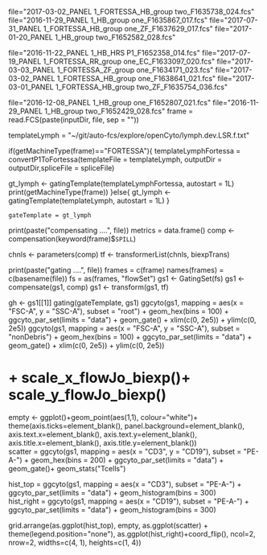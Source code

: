 file="2017-03-02_PANEL 1_FORTESSA_HB_group two_F1635738_024.fcs"
file="2016-11-29_PANEL 1_HB_group one_F1635867_017.fcs"
file="2017-07-31_PANEL 1_FORTESSA_HB_group one_ZF_F1637629_017.fcs"
file="2017-01-20_PANEL 1_HB_group two_F1652582_028.fcs"

file="2016-11-22_PANEL 1_HB_HRS P1_F1652358_014.fcs"
file="2017-07-19_PANEL 1_FORTESSA_RR_group one_EC_F1633097_020.fcs"
file="2017-03-03_PANEL 1_FORTESSA_ZF_group one_F1634171_023.fcs"
file="2017-03-02_PANEL 1_FORTESSA_HB_group one_F1638641_021.fcs"
file="2017-03-01_PANEL 1_FORTESSA_HB_group two_ZF_F1635754_036.fcs"

file="2016-12-08_PANEL 1_HB_group one_F1652807_021.fcs"
file="2016-11-29_PANEL 1_HB_group two_F1652429_028.fcs"
frame = read.FCS(paste(inputDir, file, sep = ""))

templateLymph = "~/git/auto-fcs/explore/openCyto/lymph.dev.LSR.f.txt"


if(getMachineType(frame)=="FORTESSA"){
templateLymphFortessa = convertP1ToFortessa(templateFile = templateLymph, outputDir = outputDir,spliceFile = spliceFile)

gt_lymph <-
  gatingTemplate(templateLymphFortessa, autostart = 1L)
  print(getMachineType(frame))
}else{
gt_lymph <-
    gatingTemplate(templateLymph, autostart = 1L)
}

    gateTemplate = gt_lymph
    
print(paste("compensating ....", file))
metrics = data.frame()
comp <- compensation(keyword(frame)$`SPILL`)

chnls <- parameters(comp)
tf <- transformerList(chnls, biexpTrans)

print(paste("gating ....", file))
frames = c(frame)
names(frames) = c(basename(file))
fs =  as(frames, "flowSet")
gs1 <- GatingSet(fs)
gs1 <- compensate(gs1, comp)
gs1 <- transform(gs1, tf)

gh <- gs1[[1]]
gating(gateTemplate, gs1)
ggcyto(gs1,
              mapping = aes(x = "FSC-A", y = "SSC-A"),
              subset = "root") +
    geom_hex(bins = 100) + ggcyto_par_set(limits = "data") + geom_gate()  + xlim(c(0, 2e5)) + ylim(c(0, 2e5))
 ggcyto(gs1,
              mapping = aes(x = "FSC-A", y = "SSC-A"),
              subset = "nonDebris") +
    geom_hex(bins = 100) + ggcyto_par_set(limits = "data") + geom_gate()  + xlim(c(0, 2e5)) + ylim(c(0, 2e5))
  # + scale_x_flowJo_biexp()+ scale_y_flowJo_biexp()
       
 
 
 empty <- ggplot()+geom_point(aes(1,1), colour="white")+
         theme(axis.ticks=element_blank(), 
               panel.background=element_blank(), 
               axis.text.x=element_blank(), axis.text.y=element_blank(),           
               axis.title.x=element_blank(), axis.title.y=element_blank())      
scatter =   ggcyto(gs1,
              mapping = aes(x = "CD3", y = "CD19"),
              subset = "PE-A-") +
    geom_hex(bins = 200) + ggcyto_par_set(limits = "data") + geom_gate()+ geom_stats("Tcells")
   
    
hist_top =   ggcyto(gs1,
       mapping = aes(x = "CD3"),
       subset = "PE-A-") + ggcyto_par_set(limits = "data") + geom_histogram(bins = 300)   
       hist_right =   ggcyto(gs1,
       mapping = aes(x = "CD19"),
       subset = "PE-A-") + ggcyto_par_set(limits = "data") + geom_histogram(bins = 300)
    
grid.arrange(as.ggplot(hist_top), empty, as.ggplot(scatter) + theme(legend.position="none"), as.ggplot(hist_right)+coord_flip(), ncol=2, nrow=2, widths=c(4, 1), heights=c(1, 4))

    
    
    